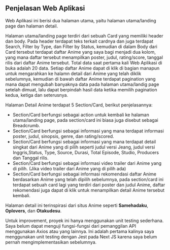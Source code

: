 ## Penjelasan Web Aplikasi

Web Aplikasi ini berisi dua halaman utama, yaitu halaman utama/landing page dan halaman detail.

Halaman utama/landing page terdiri dari sebuah Card yang memiliki header dan body. Pada header terdapat teks terkait cardnya dan juga terdapat Search, Filter by Type, dan Filter by Status, kemudian di dalam Body dari Card tersebut terdapat daftar Anime yang saya bagi menjadi dua kolom, yang mana daftar tersebut menampilkan poster, judul, rating/score, tanggal rilis dari daftar Anime tersebut. Total data saat pertama kali Web Aplikasi di buka adalah 20 data. Setiap daftar Anime dapat di klik di bagian manapun untuk mengarahkan ke halamn detail dari Anime yang telah diklik sebelumnya, kemudian di bawah daftar Anime terdapat pagination yang mana dapat mengubah banyaknya data pada halaman utama/landig page setelah dimuat, lalu dapat berpindah hasil data ketika memilih pagination kedua, ketiga dan seterusnya.

Halaman Detail Anime terdapat 5 Section/Card, berikut penjelasannya:

- Section/Card berfungsi sebagai action untuk kembali ke halaman utama/landing page, pada section/card ini biasa juga disebut sebagai Breadcrumb.
- Section/Card berfungsi sebagai informasi yang mana terdapat informasi poster, judul, sinopsis, genre, dan rating/scored.
- Section/Card berfungsi sebagai informasi yang mana terdapat detail singkat dari Anime yang di pilih seperti judul versi Jeang, judul versi Inggris,Status,
  Type, Source, Durasi, Total Episode, Studio, Producers dan Tanggal rilis.
- Section/Card berfungsi sebagai informasi video trailer dari Anime yang di pilih. (Jika video trailer dari Anime yang di pilih ada)
- Section/Card berfungsi sebagai informasi rekomendasi daftar Anime berdasarkan Anime yang telah dipilih sebelumnya, pada section/card ini terdapat sebuah card lagi
  yang terdiri dari poster dan judul Anime, daftar rekomendasi juga dapat di klik untuk menampilkan detail Anime tersebut kembali.

Halaman detail ini terinspirasi dari situs Anime seperti **Samehadaku**, **Oplovers**, dan **Otakudesu**.

Untuk improvement, proyek ini hanya menggunakan unit testing sederhana. Saya belum dapat menguji fungsi-fungsi dari pemanggilan API menggunakan Axios atau yang lainnya. Ini adalah pertama kalinya saya menggunakan unit testing dengan Jest pada Next JS karena saya belum pernah mengimplementasikan sebelumnya.
